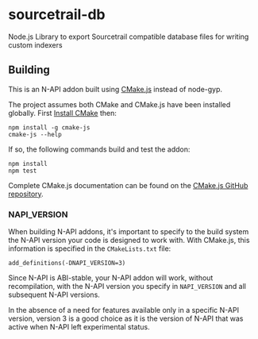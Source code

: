 # sourcetrail-db

Node.js Library to export Sourcetrail compatible database files for writing custom indexers

## Building

This is an N-API addon built using [CMake.js](https://github.com/cmake-js/cmake-js#readme) instead of node-gyp.

The project assumes both CMake and CMake.js have been installed globally. First [Install CMake](https://cmake.org/download/) then:

```
npm install -g cmake-js
cmake-js --help
```

If so, the following commands build and test the addon:

```
npm install
npm test
```

Complete CMake.js documentation can be found on the [CMake.js GitHub repository](https://github.com/cmake-js/cmake-js#readme).

### NAPI_VERSION

When building N-API addons, it's important to specify to the build system the N-API version your code is designed to work with. With CMake.js, this information is specified in the `CMakeLists.txt` file:

```
add_definitions(-DNAPI_VERSION=3)
```

Since N-API is ABI-stable, your N-API addon will work, without recompilation, with the N-API version you specify in `NAPI_VERSION` and all subsequent N-API versions.

In the absence of a need for features available only in a specific N-API version, version 3 is a good choice as it is the version of N-API that was active when N-API left experimental status.
